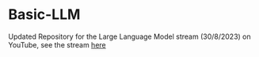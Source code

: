 # Basic-LLM
Updated Repository for the Large Language Model stream (30/8/2023) on YouTube, see the stream [here](https://www.youtube.com/live/wbVdwFNeZCA?si=wjOJXsBJ6NKquPJz)
